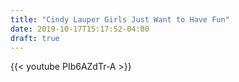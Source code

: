 ```yaml
---
title: "Cindy Lauper Girls Just Want to Have Fun"
date: 2019-10-17T15:17:52-04:00
draft: true
---
```


{{< youtube PIb6AZdTr-A >}}

